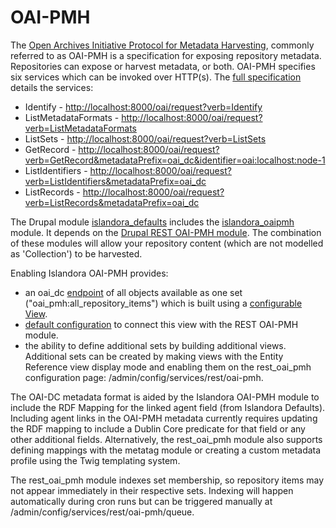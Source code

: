 # OAI-PMH

The [Open Archives Initiative Protocol for Metadata Harvesting](https://www.openarchives.org/pmh/), commonly referred to as OAI-PMH is a specification for exposing repository metadata. Repositories can expose or harvest metadata, or both. OAI-PMH specifies six services which can be invoked over HTTP(s). The [full specification](http://www.openarchives.org/OAI/openarchivesprotocol.html) details the services:
- Identify - [http://localhost:8000/oai/request?verb=Identify](http://localhost:8000/oai/request?verb=Identify)
- ListMetadataFormats - [http://localhost:8000/oai/request?verb=ListMetadataFormats](http://localhost:8000/oai/request?verb=ListMetadataFormats)
- ListSets - [http://localhost:8000/oai/request?verb=ListSets](http://localhost:8000/oai/request?verb=ListSets)
- GetRecord - [http://localhost:8000/oai/request?verb=GetRecord&metadataPrefix=oai_dc&identifier=oai:localhost:node-1](http://localhost:8000/oai/request?verb=GetRecord&metadataPrefix=oai_dc&identifier=oai:localhost:node-1)
- ListIdentifiers - [http://localhost:8000/oai/request?verb=ListIdentifiers&metadataPrefix=oai_dc](http://localhost:8000/oai/request?verb=ListIdentifiers&metadataPrefix=oai_dc)
- ListRecords - [http://localhost:8000/oai/request?verb=ListRecords&metadataPrefix=oai_dc](http://localhost:8000/oai/request?verb=ListRecords&metadataPrefix=oai_dc)

The Drupal module [islandora_defaults](https://github.com/Islandora/islandora_defaults) includes the [islandora_oaipmh](https://github.com/Islandora/islandora_defaults/tree/8.x-1.x/modules/islandora_oaipmh) module. It depends on the [Drupal REST OAI-PMH module](https://www.drupal.org/project/rest_oai_pmh). The combination of these modules will allow your repository content (which are not modelled as 'Collection') to be harvested.

Enabling Islandora OAI-PMH provides:
- an oai_dc [endpoint](http://localhost:8000/oai/request?verb=ListRecords&metadataPrefix=oai_dc) of all objects available as one set ("oai_pmh:all_repository_items") which is built using a [configurable View](http://localhost:8000/admin/structure/views/view/oai_pmh).
- [default configuration](http://localhost:8000/admin/config/services/rest/oai-pmh) to connect this view with the REST OAI-PMH module.
- the ability to define additional sets by building additional views. Additional sets can be created by making views with the Entity Reference view display mode and enabling them on the rest_oai_pmh configuration page: /admin/config/services/rest/oai-pmh.

The OAI-DC metadata format is aided by the Islandora OAI-PMH module to include the RDF Mapping for the linked agent field (from Islandora Defaults). Including agent links in the OAI-PMH metadata currently requires updating the RDF mapping to include a Dublin Core predicate for that field or any other additional fields. Alternatively, the rest_oai_pmh module also supports defining mappings with the metatag module or creating a custom metadata profile using the Twig templating system.

The rest_oai_pmh module indexes set membership, so repository items may not appear immediately in their respective sets. Indexing will happen automatically during cron runs but can be triggered manually at /admin/config/services/rest/oai-pmh/queue.
